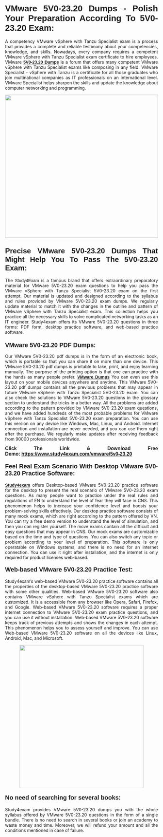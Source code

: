 <h1 style="text-align: justify;"><strong><span style="font-family:Lucida Sans Unicode,Lucida Grande,sans-serif;">VMware 5V0-23.20 Dumps - Polish Your Preparation According To 5V0-23.20 Exam:</span></strong></h1>

<p style="text-align: justify;">A competency VMware vSphere with Tanzu Specialist exam is a process that provides a complete and reliable testimony about your competencies, knowledge, and skills. Nowadays, every company requires a competent VMware vSphere with Tanzu Specialist exam certificate to hire employees. VMware <a href="https://www.study4exam.com/vmware/5v0-23.20-valid-dumps"><span style="font-family:Verdana,Geneva,sans-serif;"><strong>5V0-23.20 Dumps</strong></span></a> is a forum that offers many competent VMware vSphere with Tanzu Specialist exams like composing in any field. VMware Specialist - vSphere with Tanzu is a certificate for all those graduates who join multinational companies as IT professionals on an international level. VMware Specialist helps sharpen the skills and update the knowledge about computer networking and programming.</p>

<p style="text-align: justify;"><a href="https://www.study4exam.com/vmware/5v0-23.20"><img alt="" src="https://www.thequestionanswers.com/wp-content/uploads/2022/06/S4E-Cert-Exams-Questions-Banner.webp" style="width: 100%; height: 470px;" /></a></p>

<h2 style="text-align: justify;"><span style="font-family:Lucida Sans Unicode,Lucida Grande,sans-serif;"><strong><span style="font-size:24px;">Precise VMware 5V0-23.20 Dumps That Might Help You To Pass The 5V0-23.20 Exam:</span></strong></span></h2>

<p style="text-align: justify;">The <span style="font-family:Lucida Sans Unicode,Lucida Grande,sans-serif;">Study4Exam</span> is a famous brand that offers extraordinary preparatory material for VMware 5V0-23.20 exam questions to help you pass the VMware vSphere with Tanzu Specialist 5V0-23.20 exam on the first attempt. Our material is updated and designed according to the syllabus and rules provided by VMware 5V0-23.20 exam dumps. We regularly update material to match it with the changes in the outline and pattern of VMware vSphere with Tanzu Specialist exam. This collection helps you practice all the necessary skills to solve complicated networking tasks as an IT engineer. Study4exam offers its VMware 5V0-23.20 questions in three forms: PDF form, desktop practice software, and web-based practice software. </p>

<h3 style="text-align: justify;"><strong><span style="font-size:20px;"><span style="font-family:Lucida Sans Unicode,Lucida Grande,sans-serif;">VMware 5V0-23.20 PDF Dumps:</span></span></strong></h3>

<p style="text-align: justify;">Our VMware 5V0-23.20 pdf dumps is in the form of an electronic book, which is portable so that you can share it on more than one device. This VMware 5V0-23.20 pdf dumps is printable to take, print, and enjoy learning manually. The purpose of the printing option is that one can practice with the hands as many people prefer. <a href="https://www.study4exam.com/vmware-exams"><span style="font-family:Lucida Sans Unicode,Lucida Grande,sans-serif;"><strong>VMware Dumps</strong></span></a> You can even use this layout on your mobile devices anywhere and anytime. This VMware 5V0-23.20 pdf dumps contains all the previous problems that may appear in future VMware vSphere with Tanzu Specialist 5V0-23.20 exam. You can also check the solutions to VMware 5V0-23.20 questions in the glossary section to understand the tricks in a better way. All the problems are added according to the pattern provided by VMware 5V0-23.20 exam questions, and we have added hundreds of the most probable problems for VMware vSphere with Tanzu Specialist 5V0-23.20 exam preparation. You can use this version on any device like Windows, Mac, Linux, and Android. Internet connection and installation are never needed, and you can use them right after the purchase. We regularly make updates after receiving feedback from 90000 professionals worldwide.</p>

<p style="text-align: justify;"><span style="font-family:Lucida Sans Unicode,Lucida Grande,sans-serif;"><strong><span style="font-size:16px;">Click The Link & Download Free Demo:</span></strong></span> <strong><span style="font-family:Lucida Sans Unicode,Lucida Grande,sans-serif;"><span style="font-size:16px;"><a href="https://www.study4exam.com/vmware/5v0-23.20">https://www.study4exam.com/vmware/5v0-23.20</a></span></span></strong></p>

<h4 style="text-align: justify;"><strong><span style="font-family:Lucida Sans Unicode,Lucida Grande,sans-serif;"><span style="font-size:20px;">Feel Real Exam Scenario With Desktop VMware 5V0-23.20 Practice Software:</span></span></strong></h4>

<p style="text-align: justify;"><a href="https://www.study4exam.com/"><span style="font-family:Verdana,Geneva,sans-serif;"><strong>Study4exam</strong></span></a> offers Desktop-based VMware 5V0-23.20 practice software for the desktop to present the real scenario of VMware 5V0-23.20 exam questions. As many people want to practice under the real rules and regulations of EN to understand the level of fear they will face in CNS. This phenomenon helps to increase your confidence level and boosts your problem-solving skills effectively. Our desktop practice software consists of many mock exams, which are right according to the pattern offered by VN. You can try a free demo version to understand the level of simulation, and then you can register yourself. The move exams contain all the difficult and easy questions that may appear in CNS. Our mock exams are customizable based on the time and type of questions. You can also switch any topic or problem according to your level of preparation. This software is only operatable on Windows systems, and there is no need for an internet connection. You can use it right after installation, and the internet is only required for product licenses web-based. </p>

<h4 style="text-align: justify;"><span style="font-family:Lucida Sans Unicode,Lucida Grande,sans-serif;"><strong><span style="font-size:20px;">Web-based VMware 5V0-23.20 Practice Test:</span></strong></span></h4>

<p style="text-align: justify;">Study4exam’s web-based VMware 5V0-23.20 practice software contains all the properties of the desktop-based VMware 5V0-23.20 practice software with some other qualities. Web-based VMware 5V0-23.20 software also contains VMware vSphere with Tanzu Specialist exams which are customized. It is a accessible from any browser like Opera, Safari, Firefox, and Google. Web-based VMware 5V0-23.20 software requires a proper internet connection to VMware 5V0-23.20 exam practice questions, and you can use it without installation. Web-based VMware 5V0-23.20 software keeps track of previous attempts and shows the changes in each attempt. This phenomenon helps you to assess yourself and improve. You can use Web-based VMware 5V0-23.20 software on all the devices like Linux, Android, Mac, and Microsoft.</p>

<p style="text-align: center;"><a href="https://www.study4exam.com/vmware/5v0-23.20"><img alt="" src="https://www.thequestionanswers.com/wp-content/uploads/2022/06/S4E-Cert-Exams-Questions-Discount-Banner.webp" style="width: 90%; height: 470px;" /></a></p>

<h4 style="text-align: justify;"><span style="font-family:Lucida Sans Unicode,Lucida Grande,sans-serif;"><strong><span style="font-size:20px;">No need of searching for several books:</span></strong></span></h4>

<p style="text-align: justify;">Study4exam provides VMware 5V0-23.20 dumps you with the whole syllabus offered by VMware 5V0-23.20 questions in the form of a single bundle. There is no need to search in several books or join an academy to waste money and time. Moreover, we will refund your amount and all the conditions mentioned in case of failure.</p>
